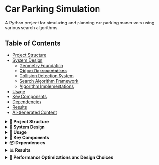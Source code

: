 # Car Parking Simulation

A Python project for simulating and planning car parking maneuvers using various search algorithms.

## Table of Contents
- [Project Structure](#project-structure)
- [System Design](#system-design)
  - [Geometry Foundation](#geometry-foundation)
  - [Object Representations](#object-representations)
  - [Collision Detection System](#collision-detection-system)
  - [Search Algorithm Framework](#search-algorithm-framework)
  - [Algorithm Implementations](#algorithm-implementations)
- [Usage](#usage)
- [Key Components](#key-components)
- [Dependencies](#dependencies)
- [Results](#results)
- [AI-Generated Content](#ai-generated-content)

<details>
<summary><strong>📁 Project Structure</strong></summary>

```
car_project/
├── src/
│   ├── __init__.py          # Main package exports
│   ├── core/                # Core data structures and utilities
│   │   ├── __init__.py
│   │   ├── action.py        # Action definitions (straight, rotate)
│   │   ├── car.py           # Car geometry and kinematics
│   │   ├── direction.py     # Direction enum (LEFT, RIGHT)
│   │   ├── node.py          # Search node for algorithms
│   │   ├── parking_space.py # Parking space definition
│   │   ├── path.py          # Path representation (straight/arc segments)
│   │   └── point.py         # 2D point geometry
│   ├── algorithms/          # Parking algorithms
│   │   ├── __init__.py
│   │   ├── bfs_base.py      # Base class for parking search
│   │   ├── bfs_parking.py   # BFS parking planner
│   │   ├── bidir_bfs_parking.py # Bidirectional BFS parking
│   │   ├── heuristic.py     # Heuristic functions
│   │   └── parallel_parking.py # Parallel parking algorithm
│   ├── tests/               # Test files
│   │   ├── __init__.py
│   │   ├── bfs_test.py      # BFS algorithm tests
│   │   ├── bfs_reference_test.py # Reference BFS tests
│   │   ├── heuristic_bidir_test.py # Bidirectional heuristic tests
│   │   └── heuristic_test.py # Heuristic function tests
│   └── utils/               # Utility functions
│       ├── __init__.py
│       └── plot_utils.py    # Plotting utilities
├── car_env/                 # Python virtual environment
└── README.md               # This file
```
</details>

<details>
<summary><strong>🔧 System Design</strong></summary>

### Geometry Foundation

The system is built upon a geometric foundation that abstracts 2D space and motion:

**Point Class**: The fundamental abstraction representing a 2D vector with geometric operations:
- `angle()`: Returns the angle of the vector from the origin
- `rotate(angle)`: Rotates the point around the origin by a given angle
- `norm()`: Returns the Euclidean norm (magnitude) of the vector
- Standard vector operations: addition, subtraction, scalar multiplication

**PathPart Abstraction**: An abstract base class representing geometric path segments that can be:
- **StraightPart**: A straight line segment between two points
- **ArcPart**: A circular arc parameterized by center point, radius, start angle, and sweep angle

All PathPart implementations provide:
- `intersects(other)`: Determines if two path segments intersect
- `draw(ax)`: Renders the path segment on a matplotlib Axes object

**Path Class**: A composite structure containing an ordered sequence of PathPart objects, representing complete trajectories.

### Object Representations

#### Car System

**CarSpecs**: Immutable physical specifications of a vehicle:
- `length`: Total vehicle length in meters
- `width`: Vehicle width in meters  
- `rear_axle`: Distance from rear to rear axle in meters
- `minimum_turning_radius`: Minimum radius the vehicle can turn in meters

**CarState**: Complete pose description of a car at any moment:
- `specs`: Reference to the CarSpecs object
- `orientation`: Current heading angle in radians
- `center`: Position of the car's geometric center as a Point

The car is abstractly represented as a rectangle with four corner points, computed from the center, orientation, and specifications.

**Motion Primitives**: CarState provides two fundamental motion operations:
- `straight(distance)`: Moves the car forward/backward by a specified distance
- `rotate(angle, radius, direction)`: Rotates the car around a specified radius in the given direction

Both methods return a new CarState and optionally update a Path object if provided. More abstractly, an Action object can be applied using `apply_action(action)`, which encapsulates either straight or rotate operations.

#### Parking Space Representation

Parking spaces are modeled as collections of line segments forming boundaries:

**ParkingSpace Components**:
- `start`: Reference point for the parking space
- `width`: Width of the parking space
- `length`: Length of the parking space
- `baseline_left/right`: Extension distances beyond the parking space on left/right sides
- `road_width`: Width of the road adjacent to the parking space

The parking space consists of multiple curb segments:
- Bottom curb (parking space boundary)
- Side curbs (left and right boundaries)
- Top curb (road boundary)
- Extended baseline segments

*[Image placeholder: Parking space diagram showing curb segments and dimensions]*

### Collision Detection System

The system implements a two-tier collision detection approach:

**Static Collision Detection**: Checks if the car's rectangular representation intersects with any parking space curb segments in its current position.

**Dynamic Collision Detection**: Traces the complete paths taken by all four corners of the car during a motion primitive and checks for intersections with curb segments along the entire trajectory.

**Collision Handling**: When applying actions, if a ParkingSpace is provided and either static or dynamic collision is detected, a `CollisionException` is raised, preventing the invalid motion.

**Limitation**: The current implementation only checks corner trajectories. Edge segments between corners are not explicitly checked for collisions, which could theoretically miss some edge-curb intersections.

### Search Algorithm Framework

#### State Space Discretization

Although the physical world is continuous, the search operates on a discretized state space:
- Car positions are quantized to a grid resolution
- Orientations are quantized to discrete angle steps
- States are hashed for efficient storage and lookup in hash tables

#### Action Parameterization

**Rotation Actions**: Parameterized by:
- `radius`: Turning radius (using logarithmic scale for efficient coverage)
- `direction`: LEFT or RIGHT
- `angle`: Rotation magnitude in radians

**Straight Actions**: Parameterized by:
- `magnitude`: Distance to travel (positive/negative for forward/backward)

#### Node Expansion Strategy

**Pruning Mechanisms**:
1. **Collision-based pruning**: If a motion intersects curbs, further expansion in that direction is terminated
2. **Distance-based pruning**: States beyond a threshold distance (1.5x the initial distance to goal) are pruned to focus search on relevant areas

**State Management**: 
- Visited states are stored in a hash set for O(1) lookup
- Frontier states are maintained in appropriate data structures (queue for BFS, priority queue for A*)

### Algorithm Implementations

#### Base Framework

**`_ParkingSearchBase`**: Abstract base class implementing the core search infrastructure:
- State hashing and discretization
- Goal state checking
- Path reconstruction
- Common search utilities

#### Breadth-First Search (BFS)

**Configuration Parameters**:
- `step_resolution`: Distance step size for straight motions
- `step_angle_resolution`: Angle step size for rotations  
- `max_straight`: Maximum straight-line distance
- `max_radius`: Maximum turning radius
- `max_radius_count`: Number of radius values to try
- `depth`: Maximum search depth limit
- `max_turn_sweep`: Maximum rotation angle per action
- `max_dist_ratio`: Distance pruning threshold (1.5x initial distance)

**Algorithm**: Standard BFS with depth limiting and collision-aware expansion.

**Example Usage**:
```python
from src import CarSpecs, CarState, ParkingSpace, BFSParking, ExpansionConfig, Point

specs = CarSpecs(length=5, width=2, rear_axle=1, minimum_turning_radius=7)
start = CarState(specs, 0.0, Point(-10, 2))
goal = CarState(specs, 0.0, Point(0, -2))
parking = ParkingSpace(Point(-5, 0), width=4, length=10)

config = ExpansionConfig(
    step_resolution=2.0,
    step_angle_resolution=np.deg2rad(10),
    max_straight=8.0,
    depth=4
)

planner = BFSParking(start, [goal], parking, expansion_config=config)
path, actions = planner.search()
```

#### Heuristic BFS (A* Algorithm)

**Priority Queue Strategy**: Nodes are expanded based on heuristic priority rather than FIFO order, significantly improving search efficiency.

**Heuristic Functions Tested**:

1. **Goal Distance**: Simple Euclidean distance to goal center
2. **Line Distance**: Perpendicular distance from car's midline to goal center, weighted with rear axle distance
3. **Curb Distance**: Minimum distance from car's long sides to target curb point
4. **Top Curb Distance**: Distance from car sides to the road boundary (entry point)
5. **Hybrid Heuristic**: Combines line distance (for far distances) with curb distance (for close distances), using a threshold of 5 meters

**Performance Impact**: Heuristic-guided search dramatically reduces expansion count by focusing on promising directions.

**Example**:
```python
from src.algorithms.heuristic import distance_from_curb

config = ExpansionConfig(
    step_resolution=2.0,
    depth=4,
    heuristic=distance_from_curb  # Use curb-based heuristic
)
```

#### Bidirectional BFS

**Core Insight**: Exiting a parking space is computationally easier than entering it, making bidirectional search highly effective.

**Implementation**: 
- **Forward Search**: From start state toward goal (often with no heuristic)
- **Reverse Search**: From goal state toward start (using top curb distance heuristic)
- **Meet-in-the-Middle**: Searches meet at an intermediate state, then paths are reconstructed

**Configuration Strategy**:
- Forward expansion: Lower depth (2-3), no heuristic for broad exploration
- Reverse expansion: Higher depth (3-4), top curb distance heuristic for focused search

**Example**:
```python
from src import BidirBFSParking

# Forward config: broad exploration
cfg_start = ExpansionConfig(depth=2, heuristic=None)

# Reverse config: focused search  
cfg_goal = ExpansionConfig(depth=3, heuristic=distance_from_top_curb)

planner = BidirBFSParking(
    start_state=start,
    goal_states=[goal], 
    parking_space=parking,
    config_start=cfg_start,
    config_goal=cfg_goal
)
```

</details>

<details>
<summary><strong>🚀 Usage</strong></summary>

### Basic Import

```python
from src import CarSpecs, CarState, ParkingSpace, BFSParking, ExpansionConfig, Point
import numpy as np

# Create car specifications
specs = CarSpecs(length=4.5, width=1.8, rear_axle=1.0, minimum_turning_radius=5.0)

# Create car state
start_state = CarState(specs=specs, orientation=0.0, center=Point(0, 0))
goal_state = CarState(specs=specs, orientation=0.0, center=Point(10, 0))

# Create parking space
parking = ParkingSpace(start=Point(10, 5), width=2.5, length=5.0)

# Configure the planner
expansion_config = ExpansionConfig(
    step_resolution=2.0,
    step_angle_resolution=np.deg2rad(10),
    max_radius=100.0,
    max_radius_count=5,
    max_straight=8.0,
    depth=4,
)

# Create planner and search
planner = BFSParking(
    start_state=start_state,
    goal_states=[goal_state],
    parking_space=parking,
    expansion_config=expansion_config,
    grid_resolution=2.0,
    angle_resolution=np.deg2rad(10),
)
result = planner.search()
if result:
    path, actions = result
```

### Running Tests

```bash
# Run a specific test (recommended for this structure):
python -m src.tests.bfs_test
```

</details>

<details>
<summary><strong>🔑 Key Components</strong></summary>

### Core Modules
- **Car**: Handles car geometry, kinematics, and collision detection
- **ParkingSpace**: Defines parking space boundaries and constraints
- **Path**: Represents car trajectories as sequences of straight and arc segments
- **Action**: Defines motion primitives (straight movement, rotation)

### Algorithms
- **BFSParking**: Breadth-first search parking planner
- **BidirBFSParking**: Bidirectional BFS for improved performance
- **ParallelParking**: Specialized algorithm for parallel parking scenarios

### Heuristics
- **distance_from_curb**: Distance-based heuristic for parking accuracy
- **line_distance**: Line-based heuristic for path planning
- **line_then_curb**: Hybrid heuristic combining multiple approaches

</details>

<details>
<summary><strong>📦 Dependencies</strong></summary>

- numpy
- matplotlib

</details>

<details>
<summary><strong>📊 Results</strong></summary>

### Batch Sweep Results

We conducted a comprehensive sweep of parking lot dimensions using bidirectional BFS with the following parameters:

- **Length range**: 7.0m to 20.0m (step: 2.0m)
- **Width range**: 2.0m to 7.0m (step: 1.0m)
- **Total configurations**: 36
- **Algorithm**: Bidirectional BFS (Forward depth: 2, Reverse depth: 2)
- **Car specs**: 5.0m × 2.0m, rear axle at 1.0m, minimum turning radius 7.0m

#### 📊 Sweep Statistics
- **Total Configurations**: 36
- **✅ Successful**: 22
- **❌ Failed**: 14
- **Success Rate**: 61.1%

#### 📋 Results Table

| Length \ Width | 2.0m | 3.0m | 4.0m | 5.0m | 6.0m | 7.0m |
|---|---|---|---|---|---|---|
| **7.0m** | ❌ 53352 | ❌ 53694 | ❌ 53840 | ❌ 53922 | ❌ 53977 | ❌ 54015 |
| **9.0m** | ✅ 57854 | ✅ 58905 | ✅ 60999 | ❌ 63146 | ❌ 63382 | ❌ 63624 |
| **11.0m** | ✅ 3319 | ✅ 70624 | ✅ 73922 | ✅ 75196 | ❌ 78460 | ❌ 79152 |
| **13.0m** | ✅ 11274 | ✅ 17657 | ✅ 3720 | ✅ 91994 | ❌ 94935 | ❌ 96735 |
| **15.0m** | ✅ 5206 | ✅ 13089 | ✅ 24213 | ✅ 32023 | ✅ 107590 | ❌ 119156 |
| **17.0m** | ✅ 1441 | ✅ 17902 | ✅ 21265 | ✅ 16805 | ✅ 19839 | ✅ 22996 |

#### Key Observations

1. **Feasibility Threshold**: Parking becomes feasible around length 9.0m for narrow widths (2-4m)
2. **Width Impact**: Wider parking spaces (6-7m) require longer lengths (15-17m) for successful parking
3. **Search Efficiency**: Successful paths typically require fewer visited states than failed searches
4. **Path Complexity**: Most successful paths use 4 motion parts, with some using only 3 parts for larger spaces

#### Sample Visualizations

**Full Trajectory with Car Outlines**
![Sample Full Trajectory 1](docs/images/sample_full_1.png)
*Failed parking attempt in 7.0m × 2.0m space - too small for successful parking*

![Sample Full Trajectory 2](docs/images/sample_full_2.png)
*Successful parking at feasibility threshold in 9.0m × 2.0m space*

![Sample Full Trajectory 3](docs/images/sample_full_3.png)
*Medium-sized parking space (13.0m × 5.0m) with comfortable maneuver*

![Sample Full Trajectory 4](docs/images/sample_full_4.png)
*Large, comfortable parking space (17.0m × 7.0m) with ample room*

**Rear Axle Trajectories**
![Sample Rear Axle 1](docs/images/sample_rear_1.png)
*Rear axle path for failed 7.0m × 2.0m attempt*

![Sample Rear Axle 2](docs/images/sample_rear_2.png)
*Rear axle path for threshold case 9.0m × 2.0m*

![Sample Rear Axle 3](docs/images/sample_rear_3.png)
*Rear axle path for medium space 13.0m × 5.0m*

![Sample Rear Axle 4](docs/images/sample_rear_4.png)
*Rear axle path for large space 17.0m × 7.0m*

### Running Batch Sweeps

To run your own batch sweep:

```bash
# Run with default parameters
PYTHONPATH=. python scripts/batch_bidir_bfs.py

# Customize sweep parameters
PYTHONPATH=. python scripts/batch_bidir_bfs.py \
    --length-min 8.0 --length-max 16.0 --length-step 1.0 \
    --width-min 2.5 --width-max 6.0 --width-step 0.5 \
    --fwd-depth 3 --rev-depth 3
```

Results are saved in timestamped folders with:
- Individual JSON files for each configuration
- PNG plots showing trajectories
- `config.json` with sweep parameters
- `results_table.md` with summary table

</details>

<details>
<summary><strong>🔧 Performance Optimizations and Design Choices</strong></summary>

This section details the key design decisions and performance optimizations implemented in the system.

### Performance Optimizations

**Road Boundary Addition**: Including the top curb segment (road boundary) significantly improves search performance by providing better spatial constraints.

**Grid Resolution Impact**: 
- Too coarse grids can cause reconstruction failures in bidirectional search
- Fine grids improve accuracy but increase computational cost
- Optimal resolution balances accuracy with performance

**Heuristic Selection**: Different heuristics perform better for different scenarios:
- Line distance works well for long-range navigation
- Curb distance excels for precise parking maneuvers
- Hybrid approaches provide robust performance across scenarios

## Design Choices and Rationale

### Geometric Abstraction Decisions

**PathPart Hierarchy**:
- **Choice**: Used abstract base class with StraightPart and ArcPart implementations
- **Rationale**: This design allows for extensibility (future path types like splines) while providing a unified interface for intersection testing and visualization. The abstraction enables polymorphic behavior without complex type checking.

**Rectangle Car Representation**:
- **Choice**: Represented cars as rectangles rather than more complex shapes
- **Rationale**: Balances computational efficiency with sufficient accuracy for parking scenarios. While real cars have curved edges, the rectangular approximation captures the essential geometric constraints for collision detection and path planning.

### State Management Architecture

**Immutable CarSpecs**:
- **Choice**: Made CarSpecs immutable using `@dataclass(frozen=True)`
- **Rationale**: Vehicle specifications don't change during operation, and immutability prevents accidental modifications and enables safe sharing across multiple CarState instances.

**Functional State Updates**:
- **Choice**: Motion primitives return new CarState instances rather than modifying existing ones
- **Rationale**: Enables easy state history tracking, simplifies debugging, and prevents side effects that could corrupt search state. This functional approach aligns well with the search algorithm's need to explore multiple state trajectories.

**Action Abstraction**:
- **Choice**: Created Action class to encapsulate motion primitives
- **Rationale**: Provides a uniform interface for both straight and rotate operations, enables action reversal for bidirectional search, and makes the search algorithm independent of specific motion implementations.

### Collision Detection Strategy

**Two-Tier Collision Detection**:
- **Choice**: Implemented both static and dynamic collision checking
- **Rationale**: Static detection catches immediate collisions, while dynamic detection prevents invalid trajectories. This dual approach ensures safety without excessive computational overhead.

**Corner-Only Trajectory Checking**:
- **Choice**: Only check corner trajectories for dynamic collision detection
- **Rationale**: While theoretically incomplete, this approach captures the vast majority of collision scenarios with significantly reduced computational complexity. The trade-off between completeness and performance was deemed acceptable for this application.

**Exception-Based Collision Handling**:
- **Choice**: Raise CollisionException rather than returning boolean collision status
- **Rationale**: Forces explicit handling of collision scenarios and prevents silent failures. This design choice makes collision handling more robust and debuggable.

### Search Algorithm Design

**Discretization Strategy**:
- **Choice**: Discretize continuous state space using grid resolution and angle quantization
- **Rationale**: Enables finite search spaces and efficient state hashing. While this introduces approximation error, the resolution can be tuned to balance accuracy with computational feasibility.

**Logarithmic Radius Sampling**:
- **Choice**: Use geometric progression for turning radius values
- **Rationale**: Provides better coverage of the radius space with fewer samples. Small radius changes have larger effects on trajectory than large radius changes, making logarithmic sampling more efficient than linear sampling.

**Hash-Based State Storage**:
- **Choice**: Use hash tables for visited state tracking
- **Rationale**: Provides O(1) average case lookup and insertion, essential for handling large search spaces efficiently. The discretization enables reliable hashing of continuous state values.

### Algorithm Selection Rationale

**BFS as Foundation**:
- **Choice**: Started with breadth-first search as the base algorithm
- **Rationale**: BFS guarantees optimality (shortest path) and provides a clear baseline for performance comparison. Its simplicity makes it easier to debug and extend.

**Heuristic Integration**:
- **Choice**: Added heuristic guidance while maintaining depth limiting
- **Rationale**: Heuristics dramatically improve search efficiency without sacrificing the safety guarantees of depth limiting. The combination provides the benefits of A* with additional safety constraints.

**Bidirectional Search**:
- **Choice**: Implemented bidirectional BFS as the final approach
- **Rationale**: Leverages the asymmetric difficulty of entering vs. exiting parking spaces. The "meet-in-the-middle" approach reduces the effective search depth and often finds solutions faster than unidirectional search.

### Configuration Management

**ExpansionConfig Pattern**:
- **Choice**: Centralized configuration in ExpansionConfig dataclass
- **Rationale**: Provides a clean interface for algorithm parameterization, enables easy experimentation with different parameter combinations, and separates configuration from algorithm logic.

**Separate Forward/Reverse Configs**:
- **Choice**: Allow different configurations for bidirectional search directions
- **Rationale**: Enables optimization of each search direction based on its specific characteristics. Forward search benefits from broad exploration, while reverse search benefits from focused heuristics.

### Performance Optimization Decisions

**Road Boundary Inclusion**:
- **Choice**: Include top curb segment in parking space representation
- **Rationale**: Provides additional spatial constraints that guide search more effectively. This simple addition significantly improves search performance without major architectural changes.

**Distance-Based Pruning**:
- **Choice**: Prune states beyond 1.5x initial goal distance
- **Rationale**: Focuses search on relevant areas while maintaining a reasonable safety margin. This heuristic pruning reduces search space without sacrificing solution quality in most cases.

**Grid Resolution Tuning**:
- **Choice**: Make grid resolution configurable rather than fixed
- **Rationale**: Different scenarios require different accuracy levels. Fine grids improve solution quality but increase computation time, while coarse grids are faster but may miss solutions in complex scenarios.

</details>